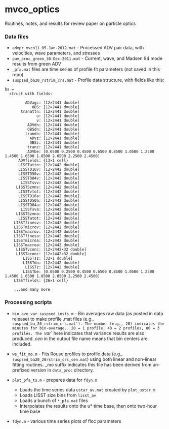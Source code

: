# mvco_optics
Routines, notes, and results for review paper on particle optics

### Data files
* `advpr_mvco11_05-Jan-2012.mat` - Processed ADV pair data, with velocities, wave parameters, and stresses
* `puv_proc_green_30-Dec-2011.mat` - Current, wave, and Madsen 94 mode results from green ADV
* `_pfa.mat` files are time series of profile fit parameters (not saved in this repo)
* `suspsed_ba20_rstrim_crs.mat` - Profile data structure, with fields like this:
```
ba = 
  struct with fields:

         ADVagc: [12×2441 double]
            OBS: [12×2441 double]
       tranattn: [12×2441 double]
              u: [12×2441 double]
              v: [12×2441 double]
          ADVdn: [12×2441 double]
          OBSdn: [12×2441 double]
         trandn: [12×2441 double]
           ADVz: [12×2441 double]
           OBSz: [12×2441 double]
          tranz: [12×2441 double]
          ADVbe: [0.0500 0.2500 0.4500 0.6500 0.8500 1.0500 1.2500 1.4500 1.6500 1.8500 2.0500 2.2500 2.4500]
      ADVfields: {13×1 cell}
      LISSTattn: [12×2442 double]
      LISSTD16v: [12×2442 double]
      LISSTD50v: [12×2442 double]
      LISSTD84v: [12×2442 double]
       LISSTsvv: [12×2442 double]
     LISSTSzmnv: [12×2442 double]
      LISSTvtot: [12×2442 double]
      LISSTD16a: [12×2442 double]
      LISSTD50a: [12×2442 double]
      LISSTD84a: [12×2442 double]
       LISSTsva: [12×2442 double]
     LISSTSzmna: [12×2442 double]
      LISSTatot: [12×2442 double]
    LISSTfinesv: [12×2442 double]
    LISSTmicrov: [12×2442 double]
    LISSTmacrov: [12×2442 double]
    LISSTfinesa: [12×2442 double]
    LISSTmicroa: [12×2442 double]
    LISSTmacroa: [12×2442 double]
     LISSTvconc: [12×2442×32 double]
     LISSTaconc: [12×2442×32 double]
        LISSTsz: [32×1 double]
        LISSTdn: [12×2442 double]
         LISSTz: [12×2442 double]
        LISSTbe: [0.0500 0.2500 0.4500 0.6500 0.8500 1.0500 1.2500 1.4500 1.6500 1.8500 2.0500 2.2500 2.4500]
    LISSTfields: {26×1 cell}
    
    ...and many more
```

### Processing scripts
* `bin_ave_var_suspsed_insts.m` - Bin averages raw data (as posted in data release) to make profile .mat files (e.g., `suspsed_ba_20_rstrim_crs.mat'). The number (e.g., 20) indicates the minutes for bin-average...20 = 1 profile, 40 = 2 profiles, 80 = 3 profiles. The `_var_` here indicates that variance results are also produced.  _cen_ in the output file name means that bin centers are included.

* `ws_fit_mo.m` - Fits Rouse profiles to profile data (e.g., `suspsed_ba20_20rstrim_crs_cen.mat`) using both linear and non-linear fitting routines. _mo suffix indicates this file has been derived from un-prefixed version in `data_proc` directory.

* `plot_pfa_ts.m` - prepares data for `fdyn.m`
  * Loads the time series data `ustar_av.mat` created by `plot_ustar.m`
  * Loads LISST size bins from `lisst_av`
  * Loads a bunch of `*_pfa.mat` files
  * Interpolates the results onto the u* time base, then onto two-hour time base

* `fdyn.m` - various time series plots of floc parameters


